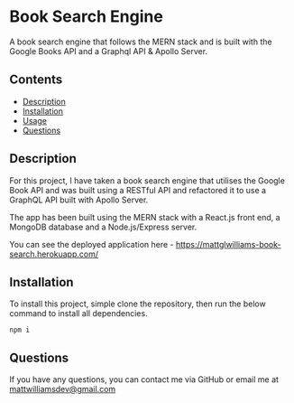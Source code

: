 # Book Search Engine

A book search engine that follows the MERN stack and is built with the Google Books API and a Graphql API &amp; Apollo Server.

## Contents

- [Description](#Description)
- [Installation](#Installation)
- [Usage](#Usage)
- [Questions](#Questions)

## Description

For this project, I have taken a book search engine that utilises the Google Book API and was built using a RESTful API and refactored it to use a GraphQL API built with Apollo Server.

The app has been built using the MERN stack with a React.js front end, a MongoDB database and a Node.js/Express server.

You can see the deployed application here - https://mattglwilliams-book-search.herokuapp.com/

## Installation

To install this project, simple clone the repository, then run the below command to install all dependencies.

```
npm i
```

## Questions

If you have any questions, you can contact me via GitHub or email me at mattwilliamsdev@gmail.com
